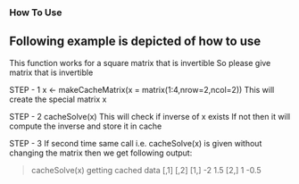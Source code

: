 ### How To Use
## Following example is depicted of how to use
This function works for a square matrix that is invertible
So please give matrix that is invertible

STEP - 1
x <- makeCacheMatrix(x = matrix(1:4,nrow=2,ncol=2))
This will create the special matrix x

STEP - 2
cacheSolve(x)
This will check if inverse of x exists
If not then it will compute the inverse and store it in cache

STEP - 3
If second time same call i.e. cacheSolve(x) is given without changing the matrix then we get following output:

>cacheSolve(x)
getting cached data
	[,1]  [,2]
[1,] 	  -2   1.5
[2,]	   1  -0.5

